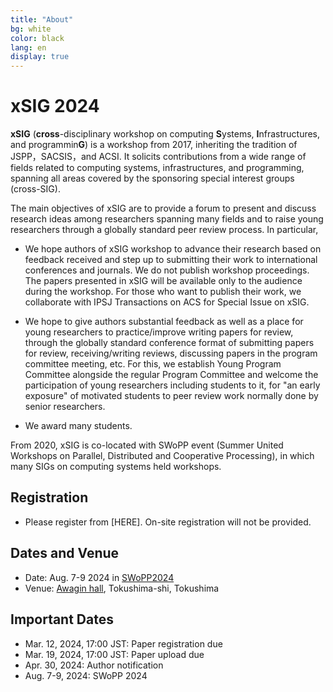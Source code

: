 ```yaml
---
title: "About"
bg: white
color: black
lang: en
display: true
---
```

# xSIG 2024

**xSIG** (**cross**-disciplinary workshop on computing **S**ystems, **I**nfrastructures, and programmin**G**) 
is a workshop from 2017,
inheriting the tradition of JSPP，SACSIS，and ACSI. It solicits
contributions from a wide range of fields related to computing systems,
infrastructures, and programming, spanning all areas covered by the
sponsoring special interest groups (cross-SIG).

The main objectives of xSIG are to provide a forum to present and
discuss research ideas among researchers spanning many fields and to
raise young researchers through a globally standard peer review process.
In particular,

- We hope authors of xSIG workshop to advance their research based on
  feedback received and step up to submitting their work to
  international conferences and journals. We do not publish
  workshop proceedings. The papers presented in xSIG will be available
  only to the audience during the workshop. For those who want to
  publish their work, we collaborate with IPSJ Transactions on ACS for
  Special Issue on xSIG.

- We hope to give authors substantial feedback as well as a place for
  young researchers to practice/improve writing papers for review,
  through the globally standard conference format of submitting papers
  for review, receiving/writing reviews, discussing papers in the
  program committee meeting, etc. For this, we establish
  Young Program Committee alongside the regular Program
  Committee and welcome the participation of young researchers
  including students to it, for "an early exposure" of motivated
  students to peer review work normally done by senior researchers.

- We award many students.

From 2020, xSIG is co-located with SWoPP event (Summer United Workshops
on Parallel, Distributed and Cooperative Processing), in which many SIGs
on computing systems held workshops.

## Registration
- Please register from [HERE]. On-site registration will not be provided.

## Dates and Venue

- Date: Aug. 7-9 2024 in [SWoPP2024](https://sites.google.com/site/swoppweb/)
- Venue: [Awagin hall](https://kyoubun.or.jp/), Tokushima-shi, Tokushima

## Important Dates
- Mar. 12, 2024, 17:00 JST: Paper registration due 
- Mar. 19, 2024, 17:00 JST: Paper upload due 
- Apr. 30, 2024: Author notification
- Aug. 7-9, 2024: SWoPP 2024



